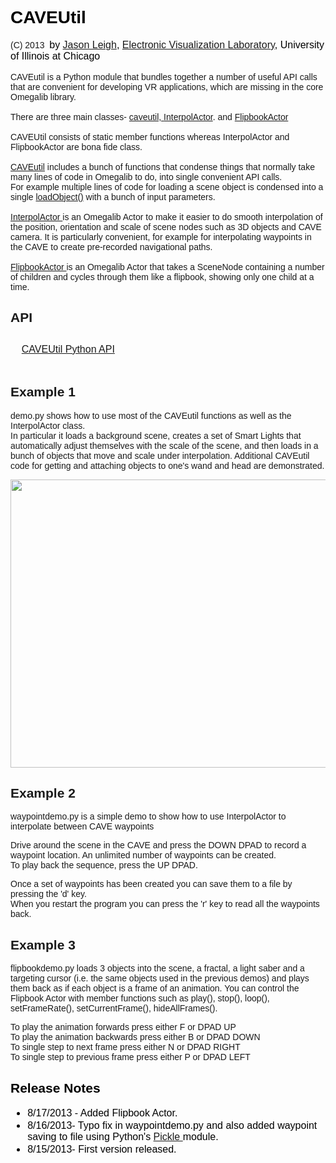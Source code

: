 <h1 style="color: rgb(0, 0, 0); font-style: normal; font-variant:
  normal; letter-spacing: normal; line-height: normal; text-align:
  start; text-indent: 0px; text-transform: none; white-space:
  normal; word-spacing: 0px;"><font face="Helvetica, Arial,
    sans-serif">CAVEUtil</font></h1>
<font face="Helvetica, Arial, sans-serif">(C) 2013&nbsp; <span
    style="color: rgb(0, 0, 0); font-size: medium; font-style:
    normal; font-variant: normal; font-weight: normal;
    letter-spacing: normal; line-height: normal; text-align: start;
    text-indent: 0px; text-transform: none; white-space: normal;
    word-spacing: 0px; display: inline ! important; float: none;"><span
      class="Apple-converted-space"></span>by<span
      class="Apple-converted-space">&nbsp;</span></span><a
    href="http://jasonleigh.me" style="font-size: medium;
    font-style: normal; font-variant: normal; font-weight: normal;
    letter-spacing: normal; line-height: normal; text-align: start;
    text-indent: 0px; text-transform: none; white-space: normal;
    word-spacing: 0px;">Jason Leigh</a><span style="color: rgb(0, 0,
    0); font-size: medium; font-style: normal; font-variant: normal;
    font-weight: normal; letter-spacing: normal; line-height:
    normal; text-align: start; text-indent: 0px; text-transform:
    none; white-space: normal; word-spacing: 0px; display: inline !
    important; float: none;">,<span class="Apple-converted-space">&nbsp;</span></span><a
    href="http://www.evl.uic.edu" style="font-size: medium;
    font-style: normal; font-variant: normal; font-weight: normal;
    letter-spacing: normal; line-height: normal; text-align: start;
    text-indent: 0px; text-transform: none; white-space: normal;
    word-spacing: 0px;">Electronic Visualization Laboratory</a><span
    style="color: rgb(0, 0, 0); font-size: medium; font-style:
    normal; font-variant: normal; font-weight: normal;
    letter-spacing: normal; line-height: normal; text-align: start;
    text-indent: 0px; text-transform: none; white-space: normal;
    word-spacing: 0px; display: inline ! important; float: none;">,
    University of Illinois at Chicago<br>
  </span><br>
  CAVEutil is a Python module that bundles together a number of
  useful API calls that are convenient for developing VR
  applications, which are missing in the core Omegalib library.<br>
  <br>
  There are three main classes- <a
    href="http://uic-evl.github.io/omegalib/caveutil/html/classcaveutil_1_1caveutil.html">caveutil, </a><a
    href="http://uic-evl.github.io/omegalib/caveutil/html/classcaveutil_1_1_interpol_actor.html">InterpolActor</a>.
  and <a href="http://uic-evl.github.io/omegalib/caveutil/html/classcaveutil_1_1_flipbook_actor.html">FlipbookActor</a><br>
  <br>
  CAVEUtil consists of static member functions whereas InterpolActor
  and FlipbookActor are bona fide class.<br>
  <br>
  <a href="http://uic-evl.github.io/omegalib/caveutil/html/classcaveutil_1_1caveutil.html">CAVEutil</a>
  includes a bunch of functions that condense things that normally
  take many lines of code in Omegalib to do, into single convenient
  API calls.<br>
  For example multiple lines of code for loading a scene object is
  condensed into a single <a
href="http://uic-evl.github.io/omegalib/caveutil/html/classcaveutil_1_1caveutil.html#acd861a4964d547b1f77c5573a7a117fa">loadObject()</a>
  with a bunch of input parameters.<br>
  <br>
  <a href="http://uic-evl.github.io/omegalib/caveutil/html/classcaveutil_1_1_interpol_actor.html">InterpolActor
  </a>is an Omegalib Actor to make it easier to do smooth
  interpolation of the position, orientation and scale of scene
  nodes such as 3D objects and CAVE camera. It is particularly
  convenient, for example for interpolating waypoints in the CAVE to
  create pre-recorded navigational paths.<br>
  <br>
  <a href="http://uic-evl.github.io/omegalib/caveutil/html/classcaveutil_1_1_flipbook_actor.html">FlipbookActor
  </a>is an Omegalib Actor that takes a SceneNode containing a
  number of children and cycles through them like a flipbook,
  showing only one child at a time.<br>
</font>
<h2><font face="Helvetica, Arial, sans-serif">API<br>
  </font></h2>
<h2><font face="Helvetica, Arial, sans-serif"><span style="color:
      rgb(0, 0, 0); font-size: medium; font-style: normal;
      font-variant: normal; font-weight: normal; letter-spacing:
      normal; line-height: normal; text-align: start; text-indent:
      0px; text-transform: none; white-space: normal; word-spacing:
      0px; display: inline ! important; float: none;"></span></font></h2>
<font face="Helvetica, Arial, sans-serif"><span style="color: rgb(0,
    0, 0); font-size: medium; font-style: normal; font-variant:
    normal; font-weight: normal; letter-spacing: normal;
    line-height: normal; text-align: start; text-indent: 0px;
    text-transform: none; white-space: normal; word-spacing: 0px;
    display: inline ! important; float: none;">&nbsp;&nbsp;&nbsp; <a
      href="http://uic-evl.github.io/omegalib/caveutil/html/classes.html">CAVEUtil Python API</a><br>
    <br>
  </span><span style="color: rgb(0, 0, 0); font-size: medium;
    font-style: normal; font-variant: normal; font-weight: normal;
    letter-spacing: normal; line-height: normal; text-align: start;
    text-indent: 0px; text-transform: none; white-space: normal;
    word-spacing: 0px; display: inline ! important; float: none;"></span></font>
<h2><font face="Helvetica, Arial, sans-serif">Example 1</font></h2>
<p><font face="Helvetica, Arial, sans-serif">demo.py shows how to
    use most of the CAVEutil functions as well as the InterpolActor
    class.<br>
    In particular it loads a background scene, creates a set of
    Smart Lights that automatically adjust themselves with the scale
    of the scene, and then loads in a bunch of objects that move and
    scale under interpolation. Additional CAVEutil code for getting
    and attaching objects to one's wand and head are demonstrated.<br>
  </font></p>
<img alt="" src="http://uic-evl.github.io/omegalib/caveutil/caveutil.png" height="461" width="818">
<h2><font face="Helvetica, Arial, sans-serif">Example 2</font></h2>
<p><font face="Helvetica, Arial, sans-serif">waypointdemo.py is a
    simple demo to show how to use InterpolActor to interpolate
    between CAVE waypoints<br>
  </font></p>
<p><font face="Helvetica, Arial, sans-serif">Drive around the scene
    in the CAVE and press the DOWN DPAD to record a waypoint
    location. An unlimited number of waypoints can be created.<br>
    To play back the sequence, press the UP DPAD.<br>
  </font></p>
<p><font face="Helvetica, Arial, sans-serif">Once a set of waypoints
    has been created you can save them to a file by pressing the 'd'
    key.<br>
    When you restart the program you can press the 'r' key to read
    all the waypoints back.<br>
  </font></p>
<h2><font face="Helvetica, Arial, sans-serif">Example 3<br>
  </font></h2>
<p><font face="Helvetica, Arial, sans-serif">flipbookdemo.py loads 3
    objects into the scene, a fractal, a light saber and a targeting
    cursor (i.e. the same objects used in the previous demos) and
    plays them back as if each object is a frame of an animation.
    You can control the Flipbook Actor with member functions such as
    play(), stop(), loop(), setFrameRate(), setCurrentFrame(),
    hideAllFrames(). <br>
  </font></p>
<p><font face="Helvetica, Arial, sans-serif">To play the animation
    forwards press either F or DPAD UP<br>
    To play the animation backwards press either B or DPAD DOWN<br>
    To single step to next frame press either N or DPAD RIGHT<br>
    To single step to previous frame press either P or DPAD LEFT<br>
  </font></p>
<h2 style="color: rgb(0, 0, 0); font-style: normal; font-variant:
  normal; letter-spacing: normal; line-height: normal; text-align:
  start; text-indent: 0px; text-transform: none; white-space:
  normal; word-spacing: 0px;"><font face="Helvetica, Arial,
    sans-serif">Release Notes</font></h2>
<ul style="color: rgb(0, 0, 0); font-size: medium; font-style:
  normal; font-variant: normal; font-weight: normal; letter-spacing:
  normal; line-height: normal; text-align: start; text-indent: 0px;
  text-transform: none; white-space: normal; word-spacing: 0px;">
  <li><font face="Helvetica, Arial, sans-serif"><font
        face="Helvetica, Arial, sans-serif">8/17/2013 - Added
        Flipbook Actor.</font></font></li>
  <li><font face="Helvetica, Arial, sans-serif"><font
        face="Helvetica, Arial, sans-serif">8/16/2013- Typo fix in
        waypointdemo.py and also added waypoint saving to file using
        Python's <a
          href="http://docs.python.org/2/library/pickle.html">Pickle
        </a>module.</font></font></li>
  <li><font face="Helvetica, Arial, sans-serif">8/15/2013- First
      version released.</font></li>
</ul>
<font face="Helvetica, Arial, sans-serif"><br>
</font>

